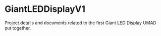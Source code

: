 # GiantLEDDisplayV1
Project details and documents related to the first Giant LED Display UMAD put together.
